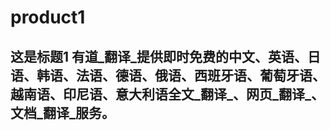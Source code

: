 # product1

## 这是标题1 有道_翻译_提供即时免费的中文、英语、日语、韩语、法语、德语、俄语、西班牙语、葡萄牙语、越南语、印尼语、意大利语全文_翻译_、网页_翻译_、文档_翻译_服务。



